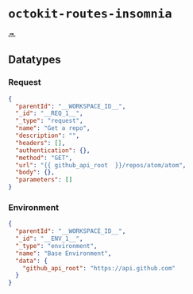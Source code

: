 # `octokit-routes-insomnia`

:soon:

## Datatypes

### Request

```json
{
  "parentId": "__WORKSPACE_ID__",
  "_id": "__REQ_1__",
  "_type": "request",
  "name": "Get a repo",
  "description": "",
  "headers": [],
  "authentication": {},
  "method": "GET",
  "url": "{{ github_api_root  }}/repos/atom/atom",
  "body": {},
  "parameters": []
}
```

### Environment

```json
{
  "parentId": "__WORKSPACE_ID__",
  "_id": "__ENV_1__",
  "_type": "environment",
  "name": "Base Environment",
  "data": {
    "github_api_root": "https://api.github.com"
  }
}
```
